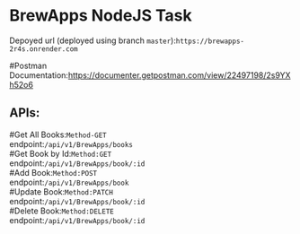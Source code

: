 # BrewApps NodeJS Task </br>
Depoyed url (deployed using  branch `master`):`https://brewapps-2r4s.onrender.com`


#Postman Documentation:https://documenter.getpostman.com/view/22497198/2s9YXh52o6</br>

## APIs:</br>
#Get All Books:`Method-GET`</br>
  endpoint:`/api/v1/BrewApps/books`</br>
#Get Book by Id:`Method:GET`  </br>
 endpoint:`/api/v1/BrewApps/book/:id`</br>
#Add Book:`Method:POST`</br>
  endpoint:`/api/v1/BrewApps/book`</br>
#Update Book:`Method:PATCH`</br>
  endpoint:`/api/v1/BrewApps/book/:id`</br>
#Delete Book:`Method:DELETE`</br>
  endpoint:`/api/v1/BrewApps/book/:id`</br>
